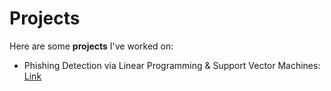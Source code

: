 # Projects

Here are some **projects** I've worked on:

* Phishing Detection via Linear Programming & Support Vector Machines: [Link](./projects/phishing.pdf)